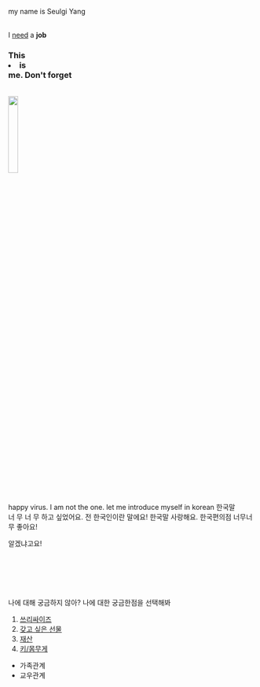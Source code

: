 <!doctype html>
<html>
    
<head>
    <title>BEHANG</title>
    <meta charset="utf-8">
</head>
<body>
    <p>
    my name is Seulgi Yang 
</p>
<br>
I <u>need</u> a <strong>job</strong>
<br>
<h3>This <li>is</li> me. Don't forget</h3>
<br>
<a href="https://blog.naver.com/slot95/221923565970">
    <img src=https://blogfiles.pstatic.net/MjAyMDA0MjJfMjQ3/MDAxNTg3NTYxMTU4NzMw.-U18MtD6kXQkzyY-isZQhPdsPbfDsMfjGOX1Aw9VeIkg.oIdbAcLsQ4lxkLtvYobLgXGylQ0KcBZ05INYGPktjdEg.JPEG.slot95/KakaoTalk_20200422_210635373.jpg?type=w1 width="20%">
</a>
<p style="margin-top:45px;">
happy virus. I am not the one. let me introduce myself in korean
한국말 너&nbsp;무&nbsp;너&nbsp;무&nbsp;하고 싶었어요. 전 한국인이란 말에요! 한국말 사랑해요. 한국편의점 너무너무 좋아요!
</p>
<p style="margin-bottom:100px;">
알겠냐고요!
</p>
나에 대해 궁금하지 않아? 나에 대한 궁금한점을 선택해봐
<ol>
    <li><a href="merong.html" class="button" target="_blank">쓰리싸이즈</li>
    <li>갖고 싶은 선물</li>
    <li>재산</li>
    <li>키/몸무게</li></a>
</ol>
<ul>
    <li>가족관계</li>
    <li>교우관계</li>
</ul>
</body>
</html>
